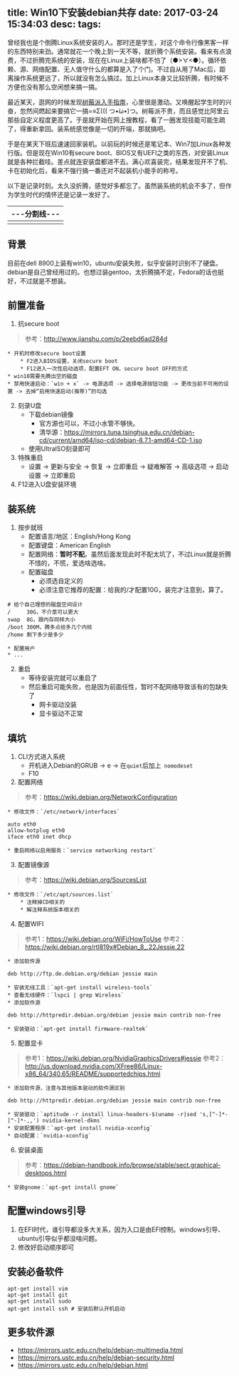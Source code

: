 title: Win10下安装debian共存
date: 2017-03-24 15:34:03
desc:
tags:
---

曾经我也是个倒腾Linux系统安装的人。那时还是学生，对这个命令行像黑客一样的东西特别来劲。通常就花一个晚上到一天不等，就折腾个系统安装。看来有点浪费，不过折腾完系统的安装，现在在Linux上装啥都不怕了（●>∀<●）。循环依赖、源、网络配置、无人值守什么的都算是入了个门。不过自从用了Mac后，距离操作系统更远了，所以就没有怎么搞过。加上Linux本身又比较折腾，有时候不方便也没有那么空闲想来搞一搞。

最近某天，逛网的时候发现[树莓派入手指南](http://droidyue.com/blog/2016/08/22/before-you-buy-raspberry-pi/)，心里很是激动。又唤醒起学生时的兴奋，忽然间燃起来要搞它一搞=≡Σ((( つ•̀ω•́)つ。树莓派不贵，而且感觉比阿里云那些自定义程度更高了。于是就开始在网上搜教程，看了一圈发现技能可能生疏了，得重新拿回。装系统感觉像是一切的开端，那就搞吧。

于是在某天下班后速速回家装机。以前玩的时候还是笔记本、Win7加Linux各种发行版。但是现在Win10有secure boot、BIOS又有UEFI之类的东西，对安装Linux就是各种拦截哇。差点就连安装盘都进不去。满心欢喜装完，结果发现开不了机、卡在初始化后，看来不强行搞一番还对不起装机小能手的称号。

以下是记录时刻。太久没折腾，感觉好多都忘了。虽然装系统的机会不多了，但作为学生时代的情怀还是记录一发好了。

<!--more-->

|---分割线---|
|:-:|
||

背景
-----
目前在dell 8900上装有win10，ubuntu安装失败，似乎安装时识别不了硬盘。
debian是自己曾经用过的。也想过装gentoo，太折腾搞不定，Fedora的话也挺好，不过就是不想装。

前置准备
-----
1. 抗secure boot
> 参考：http://www.jianshu.com/p/2eebd6ad284d

    * 开机时修改secure boot设置
		* F2进入BIOS设置，关闭secure boot
		* F12进入一次性启动选项，配置EFT ON，secure boot OFF的方式
    * win10需要先腾出空的磁盘
    * 禁用快速启动：`win + x` -> 电源选项 -> 选择电源按钮功能 -> 更改当前不可用的设置 -> 去掉“启用快速启动(推荐)”的勾选
2. 刻录U盘
    * 下载debian镜像
    	* 官方源也可以，不过小水管不够快。
    	* 清华源：https://mirrors.tuna.tsinghua.edu.cn/debian-cd/current/amd64/iso-cd/debian-8.7.1-amd64-CD-1.iso
    * 使用UltraISO刻录即可
3. 特殊重启
    * 设置 -> 更新与安全 -> 恢复 -> 立即重启 -> 疑难解答 -> 高级选项 -> 启动设置 -> 立即重启
4. F12进入U盘安装环境

装系统
-----
1. 按步就班
    * 配置语言/地区：English/Hong Kong
    * 配置键盘：American English
    * 配置网络：**暂时不配**。虽然后面发现此时不配太坑了，不过Linux就是折腾不惜的，不慌，爱选啥选啥。
    * 配置磁盘
        * 必须选自定义的
        * 必须注意它推荐的配置：给我的/才配置10G，装完才注意到，算了。
```
# 给个自己理想的磁盘空间设计
/     30G，不介意可以更大
swap  8G，跟内存同样大小
/boot 300M，腾多点给多几个内核
/home 剩下多少是多少
```
    * 配置用户
    * ...
2. 重启
    * 等待安装完就可以重启了
    * 然后重启可能失败，也是因为前面任性，暂时不配网络导致该有的包缺失了
    	* 网卡驱动没装
    	* 显卡驱动不正常

填坑
-----
1. CLI方式进入系统
    * 开机进入Debian的GRUB -> e -> 在`quiet`后加上` nomodeset`
    * F10
2. 配置网络
> 参考：https://wiki.debian.org/NetworkConfiguration

    * 修改文件：`/etc/network/interfaces`
```
auto eth0
allow-hotplug eth0
iface eth0 inet dhcp
```
    * 重启网络以启用服务：`service networking restart`
3. 配置镜像源
> 参考：https://wiki.debian.org/SourcesList

    * 修改文件：`/etc/apt/sources.list`
        * 注释掉CD相关的
        * 解注释系统版本相关的
4. 配置WIFI
> 参考1：https://wiki.debian.org/WiFi/HowToUse
> 参考2：https://wiki.debian.org/rtl819x#Debian_8_.22Jessie.22

    * 添加软件源
```
deb http://ftp.de.debian.org/debian jessie main
```
    * 安装无线工具：`apt-get install wireless-tools`
    * 查看无线硬件：`lspci | grep Wireless`
    * 添加软件源
```
deb http://httpredir.debian.org/debian jessie main contrib non-free
```
    * 安装驱动：`apt-get install firmware-realtek`
5. 配置显卡
> 参考1：https://wiki.debian.org/NvidiaGraphicsDrivers#jessie
> 参考2：http://us.download.nvidia.com/XFree86/Linux-x86_64/340.65/README/supportedchips.html

    * 添加软件源，注意与其他版本驱动的软件源区别
```
deb http://httpredir.debian.org/debian jessie main contrib non-free
```
    * 安装驱动：`aptitude -r install linux-headers-$(uname -r|sed 's,[^-]*-[^-]*-,,') nvidia-kernel-dkms`
    * 安装配置程序：`apt-get install nvidia-xconfig`
    * 自动配置：`nvidia-xconfig`
6. 安装桌面
> 参考：https://debian-handbook.info/browse/stable/sect.graphical-desktops.html

    * 安装gnome：`apt-get install gnome`

配置windows引导
-----
1. 在EFI时代，谁引导都没多大关系，因为入口是由EFI控制。windows引导、ubuntu引导似乎都没啥问题。
2. 修改好启动顺序即可

安装必备软件
-----
```
apt-get install vim
apt-get install git
apt-get install sudo
apt-get install ssh # 安装后默认开机启动
```

更多软件源
-----
* https://mirrors.ustc.edu.cn/help/debian-multimedia.html
* https://mirrors.ustc.edu.cn/help/debian-security.html
* https://mirrors.ustc.edu.cn/help/debian.html

